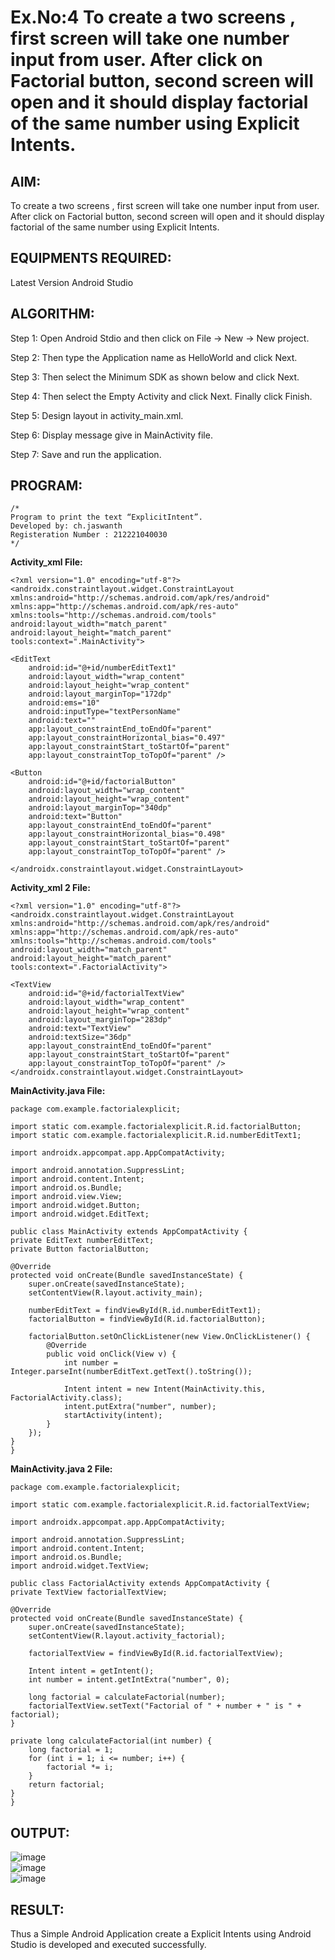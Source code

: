 # Ex.No:4 To create a two screens , first screen will take one number input from user. After click on Factorial button, second screen will open and it should display factorial of the same number using Explicit Intents.


## AIM:

To create a two screens , first screen will take one number input from user. After click on Factorial button, second screen will open and it should display factorial of the same number using Explicit Intents.


## EQUIPMENTS REQUIRED:

Latest Version Android Studio

## ALGORITHM:
Step 1: Open Android Stdio and then click on File -> New -> New project.

Step 2: Then type the Application name as HelloWorld and click Next. 

Step 3: Then select the Minimum SDK as shown below and click Next.

Step 4: Then select the Empty Activity and click Next. Finally click Finish.

Step 5: Design layout in activity_main.xml.

Step 6: Display message give in MainActivity file.

Step 7: Save and run the application.

## PROGRAM:
```
/*
Program to print the text “ExplicitIntent”.
Developed by: ch.jaswanth
Registeration Number : 212221040030
*/
```
**Activity_xml File:**

    <?xml version="1.0" encoding="utf-8"?>
    <androidx.constraintlayout.widget.ConstraintLayout xmlns:android="http://schemas.android.com/apk/res/android"
    xmlns:app="http://schemas.android.com/apk/res-auto"
    xmlns:tools="http://schemas.android.com/tools"
    android:layout_width="match_parent"
    android:layout_height="match_parent"
    tools:context=".MainActivity">

    <EditText
        android:id="@+id/numberEditText1"
        android:layout_width="wrap_content"
        android:layout_height="wrap_content"
        android:layout_marginTop="172dp"
        android:ems="10"
        android:inputType="textPersonName"
        android:text=""
        app:layout_constraintEnd_toEndOf="parent"
        app:layout_constraintHorizontal_bias="0.497"
        app:layout_constraintStart_toStartOf="parent"
        app:layout_constraintTop_toTopOf="parent" />

    <Button
        android:id="@+id/factorialButton"
        android:layout_width="wrap_content"
        android:layout_height="wrap_content"
        android:layout_marginTop="340dp"
        android:text="Button"
        app:layout_constraintEnd_toEndOf="parent"
        app:layout_constraintHorizontal_bias="0.498"
        app:layout_constraintStart_toStartOf="parent"
        app:layout_constraintTop_toTopOf="parent" />

    </androidx.constraintlayout.widget.ConstraintLayout>
    
**Activity_xml 2 File:**

    <?xml version="1.0" encoding="utf-8"?>
    <androidx.constraintlayout.widget.ConstraintLayout xmlns:android="http://schemas.android.com/apk/res/android"
    xmlns:app="http://schemas.android.com/apk/res-auto"
    xmlns:tools="http://schemas.android.com/tools"
    android:layout_width="match_parent"
    android:layout_height="match_parent"
    tools:context=".FactorialActivity">

    <TextView
        android:id="@+id/factorialTextView"
        android:layout_width="wrap_content"
        android:layout_height="wrap_content"
        android:layout_marginTop="283dp"
        android:text="TextView"
        android:textSize="36dp"
        app:layout_constraintEnd_toEndOf="parent"
        app:layout_constraintStart_toStartOf="parent"
        app:layout_constraintTop_toTopOf="parent" />
    </androidx.constraintlayout.widget.ConstraintLayout>
    
**MainActivity.java File:**

    package com.example.factorialexplicit;

    import static com.example.factorialexplicit.R.id.factorialButton;
    import static com.example.factorialexplicit.R.id.numberEditText1;

    import androidx.appcompat.app.AppCompatActivity;

    import android.annotation.SuppressLint;
    import android.content.Intent;
    import android.os.Bundle;
    import android.view.View;
    import android.widget.Button;
    import android.widget.EditText;

    public class MainActivity extends AppCompatActivity {
    private EditText numberEditText;
    private Button factorialButton;

    @Override
    protected void onCreate(Bundle savedInstanceState) {
        super.onCreate(savedInstanceState);
        setContentView(R.layout.activity_main);

        numberEditText = findViewById(R.id.numberEditText1);
        factorialButton = findViewById(R.id.factorialButton);

        factorialButton.setOnClickListener(new View.OnClickListener() {
            @Override
            public void onClick(View v) {
                int number = Integer.parseInt(numberEditText.getText().toString());

                Intent intent = new Intent(MainActivity.this, FactorialActivity.class);
                intent.putExtra("number", number);
                startActivity(intent);
            }
        });
    }
    }

**MainActivity.java 2 File:**
 
    package com.example.factorialexplicit;

    import static com.example.factorialexplicit.R.id.factorialTextView;

    import androidx.appcompat.app.AppCompatActivity;

    import android.annotation.SuppressLint;
    import android.content.Intent;
    import android.os.Bundle;
    import android.widget.TextView;

    public class FactorialActivity extends AppCompatActivity {
    private TextView factorialTextView;

    @Override
    protected void onCreate(Bundle savedInstanceState) {
        super.onCreate(savedInstanceState);
        setContentView(R.layout.activity_factorial);

        factorialTextView = findViewById(R.id.factorialTextView);

        Intent intent = getIntent();
        int number = intent.getIntExtra("number", 0);

        long factorial = calculateFactorial(number);
        factorialTextView.setText("Factorial of " + number + " is " + factorial);
    }

    private long calculateFactorial(int number) {
        long factorial = 1;
        for (int i = 1; i <= number; i++) {
            factorial *= i;
        }
        return factorial;
    }
    }

## OUTPUT:

![image](https://github.com/nithish143257/Mobile-Application-Development/assets/113762839/dbff15ef-b5f8-4cd2-881b-a61ecdeb8081)  
![image](https://github.com/nithish143257/Mobile-Application-Development/assets/113762839/5d7eb21d-b667-466e-9363-d57fd33751a8)  
![image](https://github.com/nithish143257/Mobile-Application-Development/assets/113762839/fe9d8fdb-95b6-41f0-ac31-2afac76583bc)


## RESULT:
Thus a Simple Android Application create a Explicit Intents using Android Studio is developed and executed successfully.

